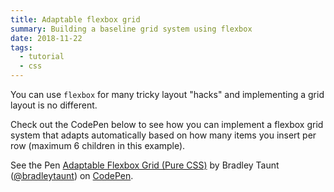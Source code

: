 ```yaml
---
title: Adaptable flexbox grid
summary: Building a baseline grid system using flexbox
date: 2018-11-22
tags:
  - tutorial
  - css
---
```


You can use `flexbox` for many tricky layout "hacks" and implementing a grid layout is no different.

Check out the CodePen below to see how you can implement a flexbox grid system that adapts automatically based on how many items you insert per row (maximum 6 children in this example).

<p data-height="426" data-theme-id="0" data-slug-hash="rQdLxv" data-default-tab="result" data-user="bradleytaunt" data-pen-title="Adaptable Flexbox Grid (Pure CSS)" class="codepen">See the Pen <a href="https://codepen.io/bradleytaunt/pen/rQdLxv/">Adaptable Flexbox Grid (Pure CSS)</a> by Bradley Taunt (<a href="https://codepen.io/bradleytaunt">@bradleytaunt</a>) on <a href="https://codepen.io">CodePen</a>.</p>
<script async src="https://static.codepen.io/assets/embed/ei.js"></script>
